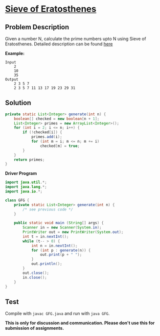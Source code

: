 # [Sieve of Eratosthenes][title]

## Problem Description

Given a number N, calculate the prime numbers upto N using Sieve of Eratosthenes. Detailed description can be found [here][title]

**Example:**

```
Input
	2
    10
    35
Output
	2 3 5 7
    2 3 5 7 11 13 17 19 23 29 31 
```

## Solution

```java
private static List<Integer> generate(int n) {
    boolean[] checked = new boolean[n + 1];
    List<Integer> primes = new ArrayList<Integer>();
    for (int i = 2; i <= n; i++) {
        if (!checked[i]) {
            primes.add(i);
            for (int m = i; m <= n; m += i)
                checked[m] = true;
        }
    }
    return primes;
}
```

**Driver Program**

```java
import java.util.*;
import java.lang.*;
import java.io.*;

class GFG {
    private static List<Integer> generate(int n) {
        /* see previous code */
    }
    
    public static void main (String[] args) {
        Scanner in = new Scanner(System.in);
        PrintWriter out = new PrintWriter(System.out);
        int t = in.nextInt();
        while (t-- > 0) {
            int n = in.nextInt();
            for (int p : generate(n)) {
                out.print(p + " ");
            }
            out.println();
        }
        out.close();
        in.close();
    }
}
```

## Test

Compile with `javac GFG.java` and run with `java GFG`.


**This is only for discussion and communication. Please don't use this for submission of assignments.**

[title]: https://www.geeksforgeeks.org/sieve-of-eratosthenes/